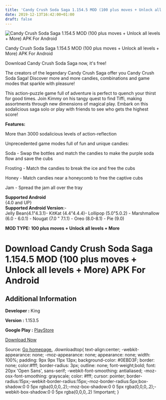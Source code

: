 ```yaml
---
title: 'Candy Crush Soda Saga 1.154.5 MOD (100 plus moves + Unlock all levels + More) APK For Android'
date: 2019-12-13T16:42:00+01:00
draft: false
---
```


![Candy Crush Soda Saga 1.154.5 MOD (100 plus moves + Unlock all levels + More) APK For Android](https://i1.wp.com/apkhome.net/wp-content/uploads/2019/12/Candy-Crush-Soda-Saga.png "Candy Crush Soda Saga 1.154.5 MOD (100 plus moves + Unlock all levels + More) APK For Android")

  

Candy Crush Soda Saga 1.154.5 MOD (100 plus moves + Unlock all levels + More) APK For Android

Download Candy Crush Soda Saga now, it's free!

The creators of the legendary Candy Crush Saga offer you Candy Crush Soda Saga! Discover more and more candies, combinations and game modes that sparkle with pleasure!

This action-puzzle game full of adventure is perfect to quench your thirst for good times. Join Kimmy on his tangy quest to find Tiffi, making assortments through new dimensions of magical play. Embark on this sodalicious saga solo or play with friends to see who gets the highest score!

**Features:**

More than 3000 sodalicious levels of action-reflection

Unprecedented game modes full of fun and unique candies:

Soda - Swap the bottles and match the candies to make the purple soda flow and save the cubs

Frosting - Match the candies to break the ice and free the cubs

Honey - Match candies near a honeycomb to free the captive cubs

Jam - Spread the jam all over the tray

**Supported Android**  
{4.0 and UP}  
**Supported Android Version**:-  
Jelly Bean(4.1"4.3.1)- KitKat (4.4"4.4.4)- Lollipop (5.0"5.0.2) - Marshmallow (6.0 - 6.0.1) - Nougat (7.0 " 7.1.1) - Oreo (8.0-8.1) - Pie (9.0)

**MOD TYPE:** **100 plus moves + Unlock all levels + More**

Download Candy Crush Soda Saga 1.154.5 MOD (100 plus moves + Unlock all levels + More) APK For Android
======================================================================================================

Additional Information
----------------------

**Developer :** King

**Version :** 1.153.5

**Google Play :** [PlayStore](https://play.google.com/store/apps/details?id=com.king.candycrushsodasaga)

  

[Download Now](https://store4app.co/post/candy-crush-soda-saga-1-154-5-mod-100-plus-moves-unlock-all-levels-more-apk-for-android_1576251690)

  
Source: [Go homepage.](https://store4app.co/post/candy-crush-soda-saga-1-154-5-mod-100-plus-moves-unlock-all-levels-more-apk-for-android_1576251690) .downloadtop{ text-align:center; -webkit-appearance: none; -moz-appearance: none; appearance: none; width: 100%; padding: 9px 9px 11px 13px; background-color: #0EBD3F; border: none; color:#fff; border-radius: 3px; outline: none; font-weight;bold; font: 20px 'Open Sans', sans-serif; -webkit-font-smoothing: antialiased; -moz-osx-font-smoothing: grayscale; color: #fff; cursor: pointer; border-radius:15px;-webkit-border-radius:15px;-moz-border-radius:5px;box-shadow:0 0 5px rgba(0,0,0,.2);-moz-box-shadow:0 0 5px rgba(0,0,0,.2);-webkit-box-shadow:0 0 5px rgba(0,0,0,.2) !important; }
